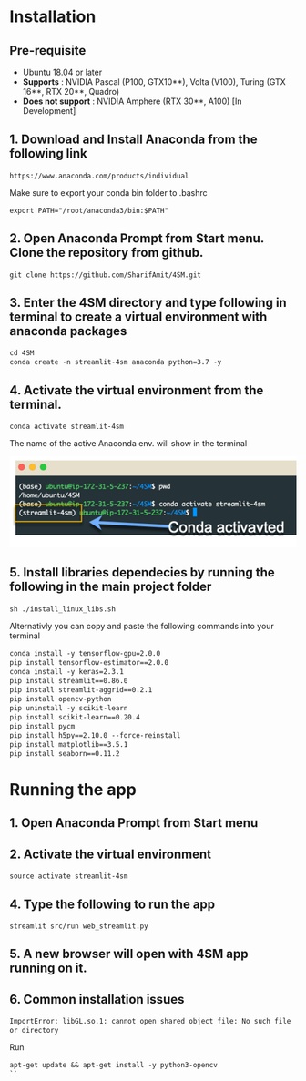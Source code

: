 # Installation 

## Pre-requisite
- Ubuntu 18.04 or later
- **Supports** : NVIDIA Pascal (P100, GTX10**), Volta (V100), Turing (GTX 16**, RTX 20**, Quadro)
- **Does not support** : NVIDIA Amphere (RTX 30**, A100) [In Development]

## 1. Download and Install Anaconda from the following link

```
https://www.anaconda.com/products/individual
```
Make sure to export your conda bin folder to .bashrc
```
export PATH="/root/anaconda3/bin:$PATH"
```

## 2. Open Anaconda Prompt from Start menu. Clone the repository from github. 
```
git clone https://github.com/SharifAmit/4SM.git
```

## 3. Enter the 4SM directory and type following in terminal to create a virtual environment with anaconda packages
```
cd 4SM
conda create -n streamlit-4sm anaconda python=3.7 -y
```
## 4. Activate the virtual environment from the terminal.
```
conda activate streamlit-4sm
```
The name of the active Anaconda env. will show in the terminal

![](linux_guide/activate_conda.png)


## 5. Install libraries dependecies by running the following in the main project folder
```
sh ./install_linux_libs.sh
```

Alternativly you can copy and paste the following commands into your terminal
 
```
conda install -y tensorflow-gpu=2.0.0
pip install tensorflow-estimator==2.0.0
conda install -y keras=2.3.1
pip install streamlit==0.86.0
pip install streamlit-aggrid==0.2.1
pip install opencv-python
pip uninstall -y scikit-learn
pip install scikit-learn==0.20.4
pip install pycm
pip install h5py==2.10.0 --force-reinstall
pip install matplotlib==3.5.1
pip install seaborn==0.11.2
```

# Running the app

## 1. Open Anaconda Prompt from Start menu 

## 2. Activate the virtual environment
```
source activate streamlit-4sm
```
## 4. Type the following to run the app
```
streamlit src/run web_streamlit.py
```
## 5. A new browser will open with 4SM app running on it. 

## 6. Common installation issues

```
ImportError: libGL.so.1: cannot open shared object file: No such file or directory
```
Run
```
apt-get update && apt-get install -y python3-opencv
``